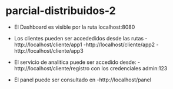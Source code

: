 # parcial-distribuidos-2
 - El Dashboard es visible por la ruta localhost:8080
 - Los clientes pueden ser accededidos desde las rutas
    -http://localhost/cliente/app1
    -http://localhost/cliente/app2
    -http://localhost/cliente/app3

 - El servicio de analitica puede ser accedido desde:
    -http://localhost/cliente/registro con los credenciales admin:123

 - El panel puede ser consultado en
    -http://localhost/panel            